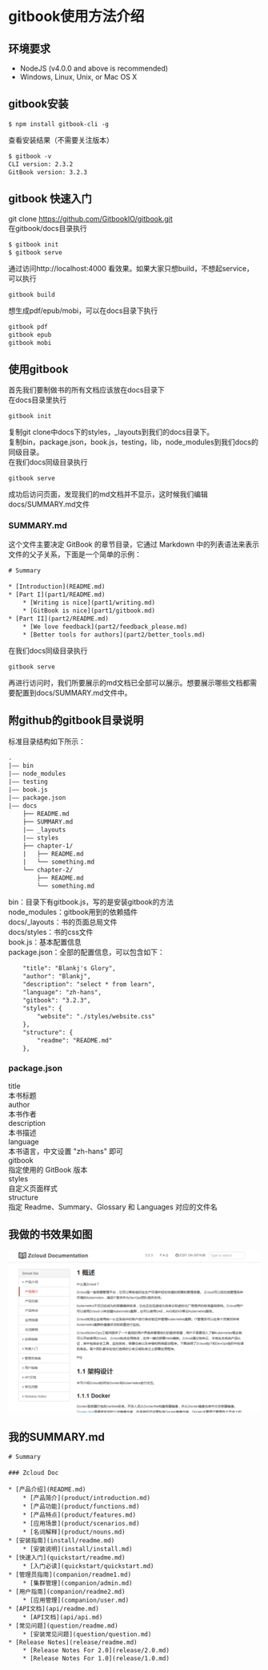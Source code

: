 # gitbook使用方法介绍

## 环境要求
* NodeJS (v4.0.0 and above is recommended)
* Windows, Linux, Unix, or Mac OS X

## gitbook安装
```
$ npm install gitbook-cli -g
```
查看安装结果（不需要关注版本）  
```
$ gitbook -v
CLI version: 2.3.2
GitBook version: 3.2.3
```

## gitbook 快速入门
git clone https://github.com/GitbookIO/gitbook.git  
在gitbook/docs目录执行  
```
$ gitbook init
$ gitbook serve
```
通过访问http://localhost:4000 看效果。如果大家只想build，不想起service，可以执行
```
gitbook build
```
想生成pdf/epub/mobi，可以在docs目录下执行
```
gitbook pdf
gitbook epub
gitbook mobi
```
## 使用gitbook
首先我们要制做书的所有文档应该放在docs目录下  
在docs目录里执行
```
gitbook init
```
复制git clone中docs下的styles，_layouts到我们的docs目录下。  
复制bin，package.json，book.js，testing，lib，node_modules到我们docs的同级目录。  
在我们docs同级目录执行
```
gitbook serve
```
成功后访问页面，发现我们的md文档并不显示，这时候我们编辑docs/SUMMARY.md文件
### SUMMARY.md
这个文件主要决定 GitBook 的章节目录，它通过 Markdown 中的列表语法来表示文件的父子关系，下面是一个简单的示例：
```
# Summary

* [Introduction](README.md)
* [Part I](part1/README.md)
    * [Writing is nice](part1/writing.md)
    * [GitBook is nice](part1/gitbook.md)
* [Part II](part2/README.md)
    * [We love feedback](part2/feedback_please.md)
    * [Better tools for authors](part2/better_tools.md)
```
在我们docs同级目录执行
```
gitbook serve
```
再进行访问时，我们所要展示的md文档已全部可以展示。想要展示哪些文档都需要配置到docs/SUMMARY.md文件中。

## 附github的gitbook目录说明
标准目录结构如下所示：
```
.
|—— bin
|—— node_modules
|—— testing
|—— book.js
|—— package.json
|—— docs
    ├── README.md
    ├── SUMMARY.md
    |—— _layouts
    |—— styles
    ├── chapter-1/
    |   ├── README.md
    |   └── something.md
    └── chapter-2/
        ├── README.md
        └── something.md
```    
bin：目录下有gitbook.js，写的是安装gitbook的方法  
node_modules：gitbook用到的依赖插件  
docs/_layouts：书的页面总局文件  
docs/styles：书的css文件  
book.js：基本配置信息  
package.json：全部的配置信息，可以包含如下：  
```
    "title": "Blankj's Glory",
    "author": "Blankj",
    "description": "select * from learn",
    "language": "zh-hans",
    "gitbook": "3.2.3",
    "styles": {
        "website": "./styles/website.css"
    },
    "structure": {
        "readme": "README.md"
    },
```
### package.json
title  
本书标题  
author  
本书作者  
description  
本书描述  
language  
本书语言，中文设置 "zh-hans" 即可  
gitbook  
指定使用的 GitBook 版本  
styles  
自定义页面样式  
structure  
指定 Readme、Summary、Glossary 和 Languages 对应的文件名  

## 我做的书效果如图
![img](book.png)

## 我的SUMMARY.md
```
# Summary

### Zcloud Doc

* [产品介绍](README.md)
    * [产品简介](product/introduction.md)
    * [产品功能](product/functions.md)
    * [产品特点](product/features.md)
    * [应用场景](product/scenarios.md)
    * [名词解释](product/nouns.md)
* [安装指南](install/readme.md)
    * [安装说明](install/install.md)
* [快速入门](quickstart/readme.md)
    * [入门必读](quickstart/quickstart.md)
* [管理员指南](companion/readme1.md)
    * [集群管理](companion/admin.md)
* [用户指南](companion/readme2.md)
    * [应用管理](companion/user.md)
* [API文档](api/readme.md)
    * [API文档](api/api.md)
* [常见问题](question/readme.md)
    * [安装常见问题](question/question.md)
* [Release Notes](release/readme.md)
    * [Release Notes For 2.0](release/2.0.md)
    * [Release Notes For 1.0](release/1.0.md)
```
